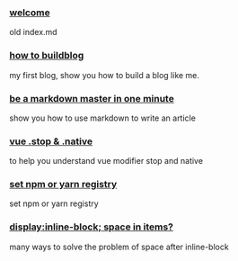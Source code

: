 ### [welcome](posts/welcome.md)
old index.md

### [how to buildblog](posts/buildblog.md)
my first blog, show you how to build a blog like me.

### [be a markdown master in one minute](posts/markdown.md)
show you how to use markdown to write an article

### [vue .stop & .native](posts/vueModifier.md)
to help you understand vue modifier stop and native

### [set npm or yarn registry](posts/setRegistry.md)
set npm or yarn registry

### [display:inline-block; space in items?](posts/inlineBlock.md)
many ways to solve the problem of space after inline-block



